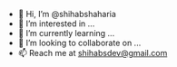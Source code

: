 - 👋 Hi, I’m @shihabshaharia
- 👀 I’m interested in ...
- 🌱 I’m currently learning ...
- 💞️ I’m looking to collaborate on ...
- 📫 Reach me at shihabsdev@gmail.com

<!---
shihabshaharia/shihabshaharia is a ✨ special ✨ repository because its `README.md` (this file) appears on your GitHub profile.
You can click the Preview link to take a look at your changes.
--->
